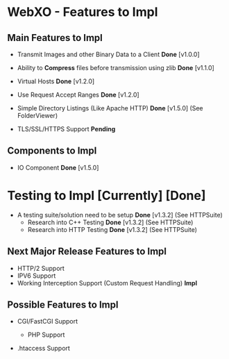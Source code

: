 # WebXO - Features to Impl

## Main Features to Impl

* Transmit Images and other Binary Data to a Client __Done__ [v1.0.0]

* Ability to **Compress** files before transmission using zlib __Done__ [v1.1.0]

* Virtual Hosts __Done__ [v1.2.0]

* Use Request Accept Ranges __Done__ [v1.2.0]

* Simple Directory Listings (Like Apache HTTP) __Done__ [v1.5.0] (See FolderViewer)

* TLS/SSL/HTTPS Support __Pending__

## Components to Impl

* IO Component __Done__ [v1.5.0]

# Testing to Impl [Currently] [Done]

* A testing suite/solution need to be setup __Done__ [v1.3.2] (See HTTPSuite)
	+ Research into C++ Testing __Done__ [v1.3.2] (See HTTPSuite)
	+ Research into HTTP Testing __Done__ [v1.3.2] (See HTTPSuite)


## Next Major Release Features to Impl

* HTTP/2 Support
* IPV6 Support
* Working Interception Support (Custom Request Handling) __Impl__

## Possible Features to Impl

* CGI/FastCGI Support
	* PHP Support

* .htaccess Support